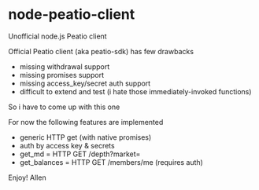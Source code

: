 # node-peatio-client
Unofficial node.js Peatio client

Official Peatio client (aka peatio-sdk) has few drawbacks
- missing withdrawal support
- missing promises support
- missing access_key/secret auth support
- difficult to extend and test (i hate those immediately-invoked functions)

So i have to come up with this one

For now the following features are implemented
- generic HTTP get (with native promises)
- auth by access key & secrets
- get_md = HTTP GET /depth?market=<pair>
- get_balances = HTTP GET /members/me (requires auth)

Enjoy! Allen